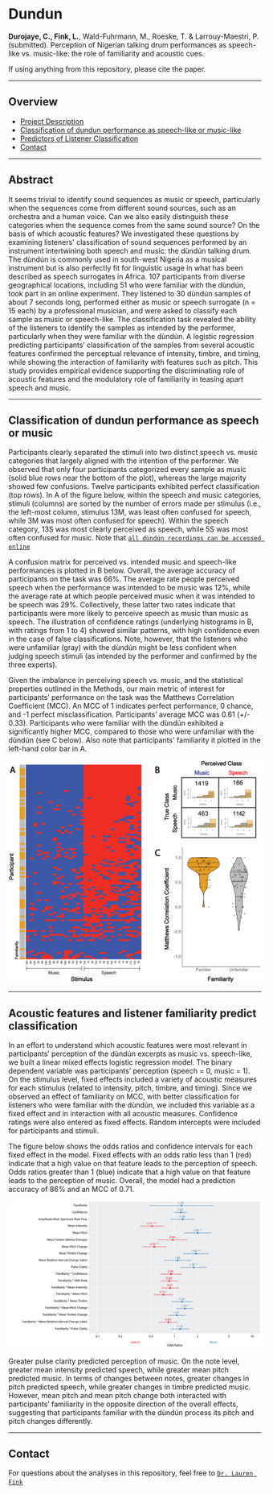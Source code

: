 # Dundun

**Durojaye, C., Fink, L.**, Wald-Fuhrmann, M., Roeske, T. & Larrouy-Maestri, P. (submitted). Perception of Nigerian talking drum performances as speech-like vs. music-like: the role of familiarity and acoustic cues. 

If using anything from this repository, please cite the paper.


___
## Overview

- [Project Description](#Abstract)
- [Classification of dundun performance as speech-like or music-like](#Classification-of-dundun-performance-as-speech-or-music)
- [Predictors of Listener Classification](#Acoustic-features-and-listener-familiarity-predict-classification)
- [Contact](#contact)

___
## Abstract
It seems trivial to identify sound sequences as music or speech, particularly when the sequences come from different sound sources, such as an orchestra and a human voice. Can we also easily distinguish these categories when the sequence comes from the same sound source? On the basis of which acoustic features? We investigated these questions by examining listeners' classification of sound sequences performed by an instrument intertwining both speech and music: the dùndún talking drum. The dùndún is commonly used in south-west Nigeria as a musical instrument but is also perfectly fit for linguistic usage in what has been described as speech surrogates in Africa. 107 participants from diverse geographical locations, including 51 who were familiar with the dùndún, took part in an online experiment. They listened to 30 dùndún samples of about 7 seconds long, performed either as music or speech surrogate (n = 15 each) by a professional musician, and were asked to classify each sample as music or speech-like. The classification task revealed the ability of the listeners to identify the samples as intended by the performer, particularly when they were familiar with the dùndún. A logistic regression predicting participants’ classification of the samples from several acoustic features confirmed the perceptual relevance of intensity, timbre, and timing, while showing the interaction of familiarity with features such as pitch. This study provides empirical evidence supporting the discriminating role of acoustic features and the modulatory role of familiarity in teasing apart speech and music.

___
## Classification of dundun performance as speech or music
Participants clearly separated the stimuli into two distinct speech vs. music categories that largely aligned with the intention of the performer. We observed that only four participants categorized every sample as music (solid blue rows near the bottom of the plot), whereas the large majority showed few confusions. Twelve participants exhibited perfect classification (top rows). In A of the figure below, within the speech and music categories, stimuli (columns) are sorted by the number of errors made per stimulus (i.e., the left-most column, stimulus 13M, was least often confused for speech, while 3M was most often confused for speech). Within the speech category, 13S was most clearly perceived as speech, while 5S was most often confused for music. Note that <a href="https://edmond.mpdl.mpg.de/imeji/collection/ovmWl7rLtIiGSv1v" target="_blank">`all dùndún recordings can be accessed online`</a>

A confusion matrix for perceived vs. intended music and speech-like performances is plotted in B below. Overall, the average accuracy of participants on the task was 66%. The average rate people perceived speech when the performance was intended to be music was 12%, while the average rate at which people perceived music when it was intended to be speech was 29%. Collectively, these latter two rates indicate that participants were more likely to perceive speech as music than music as speech. The illustration of confidence ratings (underlying histograms in B, with ratings from 1 to 4) showed similar patterns, with high confidence even in the case of false classifications. Note, however, that the listeners who were unfamiliar (gray) with the dùndún might be less confident when judging speech stimuli (as intended by the performer and confirmed by the three experts).   

Given the imbalance in perceiving speech vs. music, and the statistical properties outlined in the Methods, our main metric of interest for participants’ performance on the task was the Matthews Correlation Coefficient (MCC). An MCC of 1 indicates perfect performance, 0 chance, and -1 perfect misclassification. Participants’ average MCC was 0.61 (+/- 0.33). Participants who were familiar with the dùndún exhibited a significantly higher MCC, compared to those who were unfamiliar with the dùndún (see C below). Also note that participants' familiarity it plotted in the left-hand color bar in A. 

![image](/images/dundun_fig4_perception_violinMCC.png)

___
## Acoustic features and listener familiarity predict classification
In an effort to understand which acoustic features were most relevant in participants’ perception of the dùndún excerpts as music vs. speech-like, we built a linear mixed effects logistic regression model. The binary dependent variable was participants’ perception (speech = 0, music = 1). On the stimulus level, fixed effects included a variety of acoustic measures for each stimulus (related to intensity, pitch, timbre, and timing). Since we observed an effect of familiarity on MCC, with better classification for listeners who were familiar with the dùndún, we included this variable as a fixed effect and in interaction with all acoustic measures. Confidence ratings were also entered as fixed effects. Random intercepts were included for participants and stimuli. 

The figure below shows the odds ratios and confidence intervals for each fixed effect in the model. Fixed effects with an odds ratio less than 1 (red) indicate that a high value on that feature leads to the perception of speech. Odds ratios greater than 1 (blue) indicate that a high value on that feature leads to the perception of music. Overall, the model had a prediction accuracy of 86% and an MCC of 0.71. 

![image](/images/dundun_fig5_perception_logisticMod.png)

Greater pulse clarity predicted perception of music. On the note level, greater mean intensity predicted speech, while greater mean pitch predicted music. In terms of changes between notes, greater changes in pitch predicted speech, while greater changes in timbre predicted music. However, mean pitch and mean pitch change both interacted with participants’ familiarity in the opposite direction of the overall effects, suggesting that participants familiar with the dùndún process its pitch and pitch changes differently.

___
## Contact
For questions about the analyses in this repository, feel free to <a href="https://lkfink.github.io/" target="_blank">`Dr. Lauren Fink`</a>

